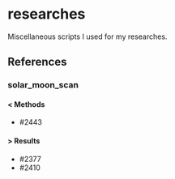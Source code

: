 # researches
Miscellaneous scripts I used for my researches.

## References

### solar_moon_scan

#### < Methods
- #2443
#### > Results
- #2377
- #2410
